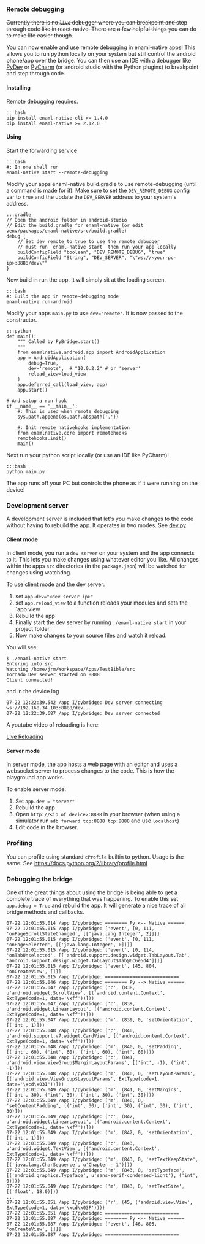 
### Remote debugging
~~Currently there is no `live` debugger where you can breakpoint and step through code like in react-native. There are a few helpful things you can do to make life easier though.~~

You can now enable and use remote debugging in enaml-native apps!  This allows you to run python locally on your system but still control the android phone/app over the bridge.  You can then use an IDE with a debugger like [PyDev](http://www.pydev.org/) or [PyCharm](https://www.jetbrains.com/pycharm/) (or android studio with the Python plugins) to breakpoint and step through code.

#### Installing

Remote debugging requires. 

    :::bash
    pip install enaml-native-cli >= 1.4.0
    pip install enaml-native >= 2.12.0

#### Using

Start the forwarding service

    :::bash
    #: In one shell run
    enaml-native start --remote-debugging


Modify your apps enaml-native build.gradle to use remote-debugging (until a command is made for it). Make sure to set the `DEV_REMOTE_DEBUG` config var to `true` and the
update the `DEV_SERVER` address to your system's address.

    :::gradle
    // Open the android folder in android-studio 
    // Edit the build.gradle for enaml-native (or edit venv/packages/enaml-native/src/build.gradle)
    debug {
        // Set dev remote to true to use the remote debugger
        // must run `enaml-native start` then run your app locally
        buildConfigField "boolean", "DEV_REMOTE_DEBUG", "true"
        buildConfigField "String", "DEV_SERVER", "\"ws://<your-pc-ip>:8888/dev\""
    }


Now build in run the app. It will simply sit at the loading screen.

    :::bash
    #: Build the app in remote-debugging mode 
    enaml-native run-android

Modify your apps `main.py` to use `dev='remote'`. It is now passed to the constructor.

    :::python
    def main():
        """ Called by PyBridge.start()
        """
        from enamlnative.android.app import AndroidApplication
        app = AndroidApplication(
            debug=True,
            dev='remote',  # "10.0.2.2" # or 'server'
            reload_view=load_view
        )
        app.deferred_call(load_view, app)
        app.start()

    # And setup a run hook
    if __name__ == '__main__':
        #: This is used when remote debugging
        sys.path.append(os.path.abspath('.'))

        #: Init remote nativehooks implementation
        from enamlnative.core import remotehooks
        remotehooks.init()
        main()



Next run your python script locally (or use an IDE like PyCharm)!

    :::bash
    python main.py


The app runs off your PC but controls the phone as if it were running on the device!


### Development server

A development server is included that let's you make changes to the code without having to rebuild the app. It operates in two modes. See [dev.py](https://github.com/codelv/enaml-native/blob/master/src/enamlnative/core/dev.py)

#### Client mode
In client mode, you run a `dev server` on your system and the app connects to it.  This lets you make changes using whatever editor you like. All changes within the apps `src` directories (in the `package.json`) will be watched for changes using watchdog. 

To use client mode and the dev server:

1. set `app.dev="<dev server ip>"`
2. set `app.reload_view` to a function reloads your modules and sets the `app.view
3. Rebuild the app
4. Finally start the dev server by running  `./enaml-native start` in your project folder.
5. Now make changes to your source files and watch it reload.

You will see:

    
    $ ./enaml-native start
    Entering into src
    Watching /home/jrm/Workspace/Apps/TestBible/src
    Tornado Dev server started on 8888
    Client connected!



and in the device log


    07-22 12:22:39.542 /app I/pybridge: Dev server connecting ws://192.168.34.103:8888/dev...
    07-22 12:22:39.687 /app I/pybridge: Dev server connected

A youtube video of reloading is here:

[Live Reloading](https://youtu.be/CbxVc_vNiNk)

#### Server mode

In server mode, the app hosts a web page with an editor and uses a websocket server to process changes to the code. This is how the playground app works. 

To enable server mode:

1. Set `app.dev = "server"`
2. Rebuild the app
3. Open `http://<ip of device>:8888` in your browser (when using a simulator run `adb forward tcp:8888 tcp:8888` and use `localhost`) 
4. Edit code in the browser.
    
### Profiling

You can profile using standard `cProfile` builtin to python. Usage is the same. See https://docs.python.org/2/library/profile.html

### Debugging the bridge 

One of the great things about using the bridge is being able to get a complete trace of everything that was happening.  To enable this set `app.debug = True` and rebuild the app. It will generate a nice trace of all bridge methods and callbacks. 



    07-22 12:01:55.014 /app I/pybridge: ======== Py <-- Native ======
    07-22 12:01:55.015 /app I/pybridge: ['event', [0, 111, 'onPageScrollStateChanged', [['java.lang.Integer', 2]]]]
    07-22 12:01:55.015 /app I/pybridge: ['event', [0, 111, 'onPageSelected', [['java.lang.Integer', 0]]]]
    07-22 12:01:55.015 /app I/pybridge: ['event', [0, 114, 'onTabUnselected', [['android.support.design.widget.TabLayout.Tab', 'android.support.design.widget.TabLayout$Tab@6c6e5d4']]]]
    07-22 12:01:55.015 /app I/pybridge: ['event', [45, 804, 'onCreateView', []]]
    07-22 12:01:55.015 /app I/pybridge: ===========================
    07-22 12:01:55.046 /app I/pybridge: ======== Py --> Native ======
    07-22 12:01:55.047 /app I/pybridge: ('c', (838, u'android.widget.ScrollView', [('android.content.Context', ExtType(code=1, data='\xff'))]))
    07-22 12:01:55.047 /app I/pybridge: ('c', (839, u'android.widget.LinearLayout', [('android.content.Context', ExtType(code=1, data='\xff'))]))
    07-22 12:01:55.047 /app I/pybridge: ('m', (839, 0, 'setOrientation', [('int', 1)]))
    07-22 12:01:55.048 /app I/pybridge: ('c', (840, u'android.support.v7.widget.CardView', [('android.content.Context', ExtType(code=1, data='\xff'))]))
    07-22 12:01:55.048 /app I/pybridge: ('m', (840, 0, 'setPadding', [('int', 60), ('int', 60), ('int', 60), ('int', 60)]))
    07-22 12:01:55.048 /app I/pybridge: ('c', (841, u'android.view.ViewGroup$MarginLayoutParams', [('int', -1), ('int', -1)]))
    07-22 12:01:55.048 /app I/pybridge: ('m', (840, 0, 'setLayoutParams', [('android.view.ViewGroup$LayoutParams', ExtType(code=1, data='\xcd\x03I'))]))
    07-22 12:01:55.049 /app I/pybridge: ('m', (841, 0, 'setMargins', [('int', 30), ('int', 30), ('int', 30), ('int', 30)]))
    07-22 12:01:55.049 /app I/pybridge: ('m', (840, 0, 'setContentPadding', [('int', 30), ('int', 30), ('int', 30), ('int', 30)]))
    07-22 12:01:55.049 /app I/pybridge: ('c', (842, u'android.widget.LinearLayout', [('android.content.Context', ExtType(code=1, data='\xff'))]))
    07-22 12:01:55.049 /app I/pybridge: ('m', (842, 0, 'setOrientation', [('int', 1)]))
    07-22 12:01:55.049 /app I/pybridge: ('c', (843, u'android.widget.TextView', [('android.content.Context', ExtType(code=1, data='\xff'))]))
    07-22 12:01:55.049 /app I/pybridge: ('m', (843, 0, 'setTextKeepState', [('java.lang.CharSequence', u'Chapter - 1')]))
    07-22 12:01:55.049 /app I/pybridge: ('m', (843, 0, 'setTypeface', [('android.graphics.Typeface', u'sans-serif-condensed-light'), ('int', 0)]))
    07-22 12:01:55.049 /app I/pybridge: ('m', (843, 0, 'setTextSize', [('float', 18.0)]))
    ...
    07-22 12:01:55.051 /app I/pybridge: ('r', (45, ('android.view.View', ExtType(code=1, data='\xcd\x03F'))))
    07-22 12:01:55.051 /app I/pybridge: ===========================
    07-22 12:01:55.087 /app I/pybridge: ======== Py <-- Native ======
    07-22 12:01:55.087 /app I/pybridge: ['event', [46, 805, 'onCreateView', []]]
    07-22 12:01:55.087 /app I/pybridge: ===========================


